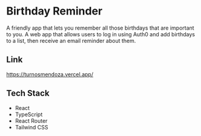 # Birthday Reminder

A friendly app that lets you remember all those birthdays that are important to you.
A web app that allows users to log in using Auth0 and add birthdays to a list, then receive an email reminder about them.

## Link

https://turnosmendoza.vercel.app/

## Tech Stack

-   React
-   TypeScript
-   React Router
-   Tailwind CSS
